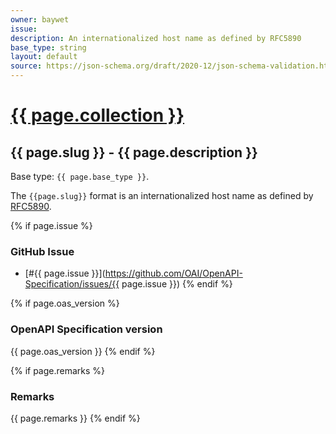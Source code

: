 ```yaml
---
owner: baywet
issue:
description: An internationalized host name as defined by RFC5890
base_type: string
layout: default
source: https://json-schema.org/draft/2020-12/json-schema-validation.html#name-hostnames
---
```


# <a href="..">{{ page.collection }}</a>

## {{ page.slug }} - {{ page.description }}

Base type: `{{ page.base_type }}`.

The `{{page.slug}}` format is an internationalized host name as defined by [RFC5890](https://www.rfc-editor.org/rfc/rfc5890.html).

{% if page.issue %}
### GitHub Issue

* [#{{ page.issue }}](https://github.com/OAI/OpenAPI-Specification/issues/{{ page.issue }})
{% endif %}

{% if page.oas_version %}
### OpenAPI Specification version

{{ page.oas_version }}
{% endif %}

{% if page.remarks %}
### Remarks

{{ page.remarks }}
{% endif %}